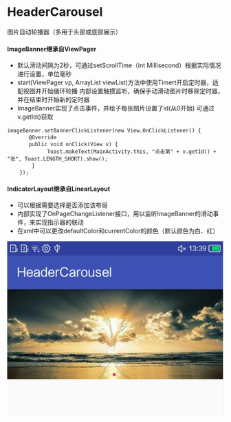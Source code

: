 # HeaderCarousel
图片自动轮播器（多用于头部或底部展示）
#### ImageBanner继承自ViewPager
- 默认滑动间隔为2秒，可通过setScrollTime（int Millisecond）根据实际情况进行设置，单位毫秒
- start(ViewPager vp, ArrayList viewList)方法中使用Timert开启定时器，适配视图并开始循环轮播
内部设置触摸监听，确保手动滑动图片时移除定时器，并在结束时开始新的定时器
- ImageBanner实现了点击事件，并给子每张图片设置了id(从0开始)
可通过v.getId()获取
```
imageBanner.setBannerClickListener(new View.OnClickListener() {
       @Override
       public void onClick(View v) {
             Toast.makeText(MainActivity.this, "点击第" + v.getId() + "张", Toast.LENGTH_SHORT).show();
        }
    });
```


#### IndicatorLayout继承自LinearLayout
- 可以根据需要选择是否添加该布局
- 内部实现了OnPageChangeListener接口，用以监听ImageBanner的滑动事件，来实现指示器的联动
- 在xml中可以更改defaultColor和currentColor的颜色（默认颜色为白、红）

![Image text](https://github.com/BeijingSnail/HeaderCarousel/blob/master/HeaderCarousel/images/ImageBanner.png)


